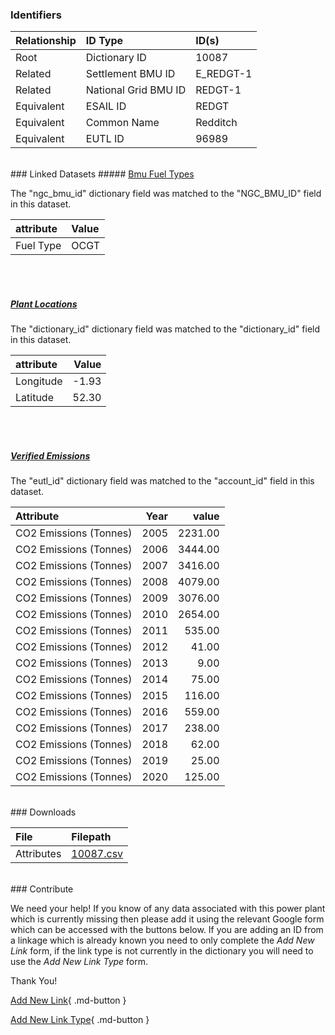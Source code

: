 ### Identifiers

| Relationship   | ID Type              | ID(s)     |
|:---------------|:---------------------|:----------|
| Root           | Dictionary ID        | 10087     |
| Related        | Settlement BMU ID    | E_REDGT-1 |
| Related        | National Grid BMU ID | REDGT-1   |
| Equivalent     | ESAIL ID             | REDGT     |
| Equivalent     | Common Name          | Redditch  |
| Equivalent     | EUTL ID              | 96989     |

<br>
### Linked Datasets
##### <a href="https://osuked.github.io/Power-Station-Dictionary/datasets/bmu-fuel-types">Bmu Fuel Types</a>



The "ngc_bmu_id" dictionary field was matched to the "NGC_BMU_ID" field in this dataset.

| attribute   | Value   |
|:------------|:--------|
| Fuel Type   | OCGT    |

<br><br>
##### <a href="https://osuked.github.io/Power-Station-Dictionary/datasets/plant-locations">Plant Locations</a>



The "dictionary_id" dictionary field was matched to the "dictionary_id" field in this dataset.

| attribute   |   Value |
|:------------|--------:|
| Longitude   |   -1.93 |
| Latitude    |   52.30 |

<br><br>
##### <a href="https://osuked.github.io/Power-Station-Dictionary/datasets/verified-emissions">Verified Emissions</a>



The "eutl_id" dictionary field was matched to the "account_id" field in this dataset.

| Attribute              |   Year |   value |
|:-----------------------|-------:|--------:|
| CO2 Emissions (Tonnes) |   2005 | 2231.00 |
| CO2 Emissions (Tonnes) |   2006 | 3444.00 |
| CO2 Emissions (Tonnes) |   2007 | 3416.00 |
| CO2 Emissions (Tonnes) |   2008 | 4079.00 |
| CO2 Emissions (Tonnes) |   2009 | 3076.00 |
| CO2 Emissions (Tonnes) |   2010 | 2654.00 |
| CO2 Emissions (Tonnes) |   2011 |  535.00 |
| CO2 Emissions (Tonnes) |   2012 |   41.00 |
| CO2 Emissions (Tonnes) |   2013 |    9.00 |
| CO2 Emissions (Tonnes) |   2014 |   75.00 |
| CO2 Emissions (Tonnes) |   2015 |  116.00 |
| CO2 Emissions (Tonnes) |   2016 |  559.00 |
| CO2 Emissions (Tonnes) |   2017 |  238.00 |
| CO2 Emissions (Tonnes) |   2018 |   62.00 |
| CO2 Emissions (Tonnes) |   2019 |   25.00 |
| CO2 Emissions (Tonnes) |   2020 |  125.00 |


<br>
### Downloads


| File       | Filepath                                                                              |
|:-----------|:--------------------------------------------------------------------------------------|
| Attributes | [10087.csv](https://osuked.github.io/Power-Station-Dictionary/object_attrs/10087.csv) |


<br>
### Contribute

We need your help! If you know of any data associated with this power plant which is currently missing then please add it using the relevant Google form which can be accessed with the buttons below.  If you are adding an ID from a linkage which is already known you need to only complete the *Add New Link* form, if the link type is not currently in the dictionary you will need to use the *Add New Link Type* form.

Thank You!

[Add New Link](https://docs.google.com/forms/d/e/1FAIpQLSc5jRsQ7NgiLLXbwo9PUdwTQyuqbRwThltG56-o6NVSe7E_nw/viewform?usp=pp_url&entry.251912331=10087){ .md-button }

[Add New Link Type](https://docs.google.com/forms/d/e/1FAIpQLSdQfLmfOR0Vw4Z7gDQAIhBbqIifd1RuSFPKmDQpROhOqjo7ew/viewform?usp=pp_url&entry.2141539628=10087){ .md-button }